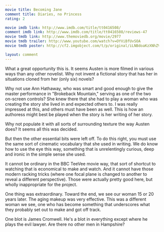 ```yaml
---
movie title: Becoming Jane
comment title: Diaries, no Princess
rating: 2

movie imdb link: http://www.imdb.com/title/tt0416508/
comment imdb link: http://www.imdb.com/title/tt0416508/reviews-47
movie tmdb link: http://www.themoviedb.org/movie/2977
movie tmdb trailer: http://www.youtube.com/watch?v=OYViBfUvSOA
movie tmdb poster: http://cf2.imgobject.com/t/p/original/iLNBdoaKzXNhZV4qbhJPkIEfLEg.jpg

layout: comment
---
```


What a great opportunity this is. It seems Austen is more filmed in various ways than any other novelist. Why not invent a fictional story that has her in situations cloned from her (only six) novels? 

Why not use Ann Hathaway, who was smart and good enough to give the master performance in "Brokeback Mountain," serving as one of the two on-screen controls? She knew there that she had to play a woman who was creating the story she lived in and expected others to. I was really impressed at this, and others must have been as well. This is how an authoress might best be played when the story is her writing of her story.

Why not populate it with all sorts of surrounding texture the way Austen does? It seems all this was decided.

But then the other essential bits were left off. To do this right, you must use the same sort of cinematic vocabulary that she used in writing. We do know how to use the eye this way, something that is unrelentingly curious, deep and ironic in the simple sense she used. 

It cannot be ordinary in the BBC TeeVee movie way, that sort of shortcut to watching that is economical to make and watch. And it cannot have those modern racking tricks (where one focal plane is changed to another to reveal a different perspective). Those were actually pretty good here, but wholly inappropriate for the project.

One thing was extraordinary. Toward the end, we see our woman 15 or 20 years later. The aging makeup was very effective. This was a different woman we see, one who has become something that underscores what they probably set out to make and got off track.

One blot is James Cromwell. He's a blot in everything except where he plays the evil lawyer. Are there no other men in Hampshire?